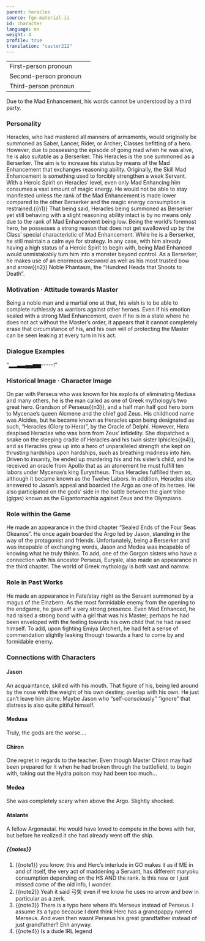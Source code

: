 ```yaml
---
parent: heracles
source: fgo-material-ii
id: character
language: en
weight: 4
profile: true
translation: "castor212"
---
```


<table>
  <tr><td>First-person pronoun</td><td></td></tr>
  <tr><td>Second-person pronoun</td><td></td></tr>
  <tr><td>Third-person pronoun</td><td></td></tr>
</table>

Due to the Mad Enhancement, his words cannot be understood by a third party.

### Personality

Heracles, who had mastered all manners of armaments, would originally be summoned as Saber, Lancer, Rider, or Archer; Classes befitting of a hero. However, due to possessing the episode of going mad when he was alive, he is also suitable as a Berserker.
This Heracles is the one summoned as a Berserker.
The aim is to increase his status by means of the Mad Enhancement that exchanges reasoning ability.
Originally, the Skill Mad Enhancement is something used to forcibly strengthen a weak Servant. With a Heroic Spirit on Heracles’ level, even only Mad Enhancing him consumes a vast amount of magic energy. He would not be able to stay manifested unless the rank of the Mad Enhancement is made lower compared to the other Berserker and the magic energy consumption is restrained.{{n1}}
That being said, Heracles being summoned as Berserker yet still behaving with a slight reasoning ability intact is by no means only due to the rank of Mad Enhancement being low. Being the world’s foremost hero, he possesses a strong reason that does not get swallowed up by the Class’ special characteristic of Mad Enhancement. While he is a Berserker, he still maintain a calm eye for strategy.
In any case, with him already having a high status of a Heroic Spirit to begin with, being Mad Enhanced would unmistakably turn him into a monster beyond control.
As a Berserker, he makes use of an enormous axesword as well as his most trusted bow and arrow{{n2}} Noble Phantasm, the “Hundred Heads that Shoots to Death”.

### Motivation · Attitude towards Master

Being a noble man and a martial one at that, his wish is to be able to complete ruthlessly as warriors against other heroes.
Even if his emotion sealed with a strong Mad Enhancement, even if he is in a state where he does not act without the Master’s order, it appears that it cannot completely erase that circumstance of his, and his own will of protecting the Master can be seen leaking at every turn in his act.

### Dialogue Examples

“▂▂▃▃▄▄▅▅-----!”

### Historical Image · Character Image

On par with Perseus who was known for his exploits of eliminating Medusa and many others, he is the man called as one of Greek mythology’s two great hero.
Grandson of Perseus{{n3}}, and a half man half god hero born to Mycenae’s queen Alcmene and the chief god Zeus.
His childhood name was Alcides, but he became known as Heracles upon being designated as such, “Heracles (Glory to Hera)”, by the Oracle of Delphi.
However, Hera despised Heracles who was born from Zeus’ infidelity. She dispatched a snake on the sleeping cradle of Heracles and his twin sister Iphicles{{n4}}, and as Heracles grew up into a hero of unparalleled strength she kept on thrusting hardships upon hardships, such as breathing madness into him.
Driven to insanity, he ended up murdering his and his sister’s child, and he received an oracle from Apollo that as an atonement he must fulfill ten labors under Mycenae’s king Eurystheus.
Thus Heracles fulfilled them so, although it became known as the Twelve Labors. In addition, Heracles also answered to Jason’s appeal and boarded the Argo as one of its heroes. He also participated on the gods’ side in the battle between the giant tribe (gigas) known as the Gigantomachia against Zeus and the Olympians.

### Role within the Game

He made an appearance in the third chapter “Sealed Ends of the Four Seas Okeanos”. He once again boarded the Argo led by Jason, standing in the way of the protagonist and friends. Unfortunately, being a Berserker and was incapable of exchanging words, Jason and Medea was incapable of knowing what he truly thinks. To add, one of the Gorgon sisters who have a connection with his ancestor Perseus, Euryale, also made an appearance in the third chapter. The world of Greek mythology is both vast and narrow.

### Role in Past Works

He made an appearance in Fate/stay night as the Servant summoned by a magus of the Einzbern. As the most formidable enemy from the opening to the endgame, he gave off a very strong presence. Even Mad Enhanced, he had raised a strong bond with a girl that was his Master; perhaps he had been enveloped with the feeling towards his own child that he had raised himself. To add, upon fighting Emiya (Archer), he had felt a sense of commendation slightly leaking through towards a hard to come by and formidable enemy.

### Connections with Characters

#### Jason
An acquaintance, skilled with his mouth. That figure of his, being led around by the nose with the weight of his own destiny, overlap with his own. He just can’t leave him alone. Maybe Jason who “self-consciously” “ignore” that distress is also quite pitiful himself.

#### Medusa

Truly, the gods are the worse….

#### Chiron

One regret in regards to the teacher. Even though Master Chiron may had been prepared for it when he had broken through the battlefield, to begin with, taking out the Hydra poison may had been too much…

#### Medea

She was completely scary when above the Argo. Slightly shocked.

#### Atalante

A fellow Argonautai. He would have loved to compete in the bows with her, but before he realized it she had already went off the ship.

##### {{notes}}

1. {{note1}} you know, this and Herc’s interlude in GO makes it as if ME in and of itself, the very act of maddening a Servant, has different maryoku consumption depending on the HS AND the rank. Is this new or I just missed come of the old info, I wonder.
2. {{note2}} Yeah it said 弓矢 even if we know he uses no arrow and bow in particular as a zerk.
3. {{note3}} There is a typo here where it’s Merseus instead of Perseus. I assume its a typo because I dont think Herc has a grandpappy named Merseus. And even then wasnt Perseus his great grandfather instead of just grandfather? Ehh anyway.
4. {{note4}} Is a dude IRL legend
